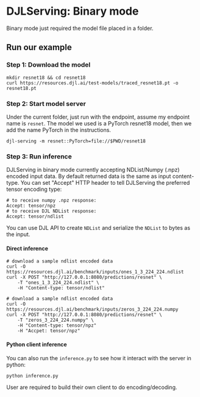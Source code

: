 # DJLServing: Binary mode

Binary mode just required the model file placed in a folder.

## Run our example

### Step 1: Download the model

```
mkdir resnet18 && cd resnet18
curl https://resources.djl.ai/test-models/traced_resnet18.pt -o resnet18.pt
```

### Step 2: Start model server

Under the current folder, just run with the endpoint, assume my endpoint name is `resnet`. The model we used is a PyTorch resnet18 model, then we add the name PyTorch in the instructions.

```
djl-serving -m resnet::PyTorch=file://$PWD/resnet18
```


### Step 3: Run inference

DJLServing in binary mode currently accepting NDList/Numpy (.npz) encoded input data.
By default returned data is the same as input content-type. You can set "Accept" HTTP header to
tell DJLServing the preferred tensor encoding type:

```
# to receive numpy .npz response:
Accept: tensor/npz
# to receive DJL NDList response:
Accept: tensor/ndlist
```

You can use DJL API to create `NDList` and serialize the `NDList` to bytes as the input.

#### Direct inference

```
# download a sample ndlist encoded data
curl -O https://resources.djl.ai/benchmark/inputs/ones_1_3_224_224.ndlist
curl -X POST "http://127.0.0.1:8080/predictions/resnet" \
    -T "ones_1_3_224_224.ndlist" \
    -H "Content-type: tensor/ndlist"
```

```
# download a sample ndlist encoded data
curl -O https://resources.djl.ai/benchmark/inputs/zeros_3_224_224.numpy
curl -X POST "http://127.0.0.1:8080/predictions/resnet" \
    -T "zeros_3_224_224.numpy" \
    -H "Content-type: tensor/npz"
    -H "Accpet: tensor/npz"
```

#### Python client inference

You can also run the `inference.py` to see how it interact with the server in python:

```
python inference.py
```

User are required to build their own client to do encoding/decoding.